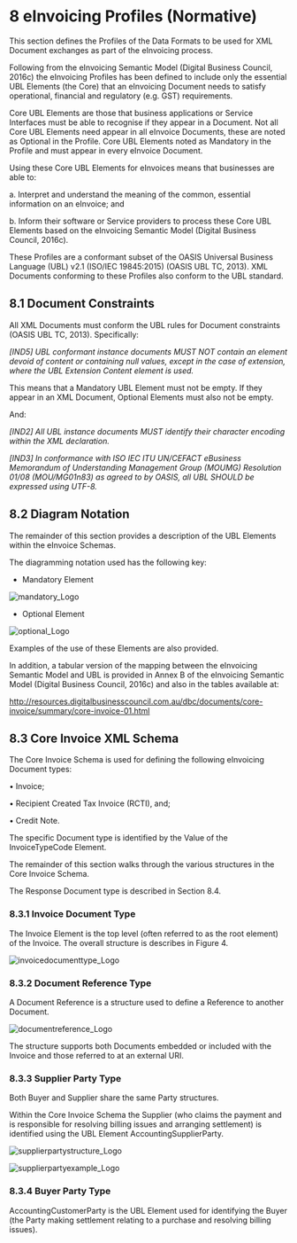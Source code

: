 # 8 eInvoicing Profiles (Normative) 

This section defines the Profiles of the Data Formats to be used for XML Document exchanges as part of the eInvoicing process. 

Following from the eInvoicing Semantic Model (Digital Business Council, 2016c) the eInvoicing Profiles has been defined to include only the essential UBL Elements (the Core) that an eInvoicing Document needs to satisfy operational, financial and regulatory (e.g. GST) requirements. 

Core UBL Elements are those that business applications or Service Interfaces must be able to recognise if they appear in a Document. Not all Core UBL Elements need appear in all eInvoice Documents, these are noted as Optional in the Profile. Core UBL Elements noted as Mandatory in the Profile and must appear in every eInvoice Document. 

Using these Core UBL Elements for eInvoices means that businesses are able to: 

  a. Interpret and understand the meaning of the common, essential information on an eInvoice; and 

  b. Inform their software or Service providers to process these Core UBL Elements based on the eInvoicing Semantic Model (Digital Business Council, 2016c). 
  
These Profiles are a conformant subset of the OASIS Universal Business Language (UBL) v2.1 (ISO/IEC 19845:2015) (OASIS UBL TC, 2013). XML Documents conforming to these Profiles also conform to the UBL standard. 

## 8.1 Document Constraints 

All XML Documents must conform the UBL rules for Document constraints (OASIS UBL TC, 2013). Specifically: 

*[IND5] UBL conformant instance documents MUST NOT contain an element devoid of content or containing null values, except in the case of extension, where the UBL Extension Content element is used.*

This means that a Mandatory UBL Element must not be empty. If they appear in an XML Document, Optional Elements must also not be empty. 

And: 

*[IND2] All UBL instance documents MUST identify their character encoding within the XML declaration.*

*[IND3] In conformance with ISO IEC ITU UN/CEFACT eBusiness Memorandum of Understanding Management Group (MOUMG) Resolution 01/08 (MOU/MG01n83) as agreed to by OASIS, all UBL SHOULD be expressed using UTF-8.*


## 8.2 Diagram Notation 

The remainder of this section provides a description of the UBL Elements within the eInvoice Schemas. 

The diagramming notation used has the following key: 

- Mandatory Element 

![mandatory_Logo](images/mandatory.PNG)

- Optional Element 

![optional_Logo](images/optional.PNG )

Examples of the use of these Elements are also provided. 

In addition, a tabular version of the mapping between the eInvoicing Semantic Model and UBL is provided in Annex B of the eInvoicing Semantic Model (Digital Business Council, 2016c) and also in the tables available at: 

http://resources.digitalbusinesscouncil.com.au/dbc/documents/core-invoice/summary/core-invoice-01.html 


## 8.3 Core Invoice XML Schema 

The Core Invoice Schema is used for defining the following eInvoicing Document types: 
  
  • Invoice; 
  
  • Recipient Created Tax Invoice (RCTI), and; 

  • Credit Note. 

The specific Document type is identified by the Value of the InvoiceTypeCode Element. 

The remainder of this section walks through the various structures in the Core Invoice Schema. 

The Response Document type is described in Section 8.4. 


### 8.3.1 Invoice Document Type 

The Invoice Element is the top level (often referred to as the root element) of the Invoice. The overall structure is describes in Figure 4. 

![invoicedocumenttype_Logo](images/invoice-document-type.PNG)


### 8.3.2 Document Reference Type 

A Document Reference is a structure used to define a Reference to another Document. 

![documentreference_Logo](images/document-reference-type.PNG)

The structure supports both Documents embedded or included with the Invoice and those referred to at an external URI. 


### 8.3.3 Supplier Party Type 

Both Buyer and Supplier share the same Party structures. 

Within the Core Invoice Schema the Supplier (who claims the payment and is responsible for resolving billing issues and arranging settlement) is identified using the UBL Element AccountingSupplierParty. 

![supplierpartystructure_Logo](images/supplier-party-structure.PNG)

![supplierpartyexample_Logo](images/supplier-part-eg.PNG)


### 8.3.4 Buyer Party Type 

AccountingCustomerParty is the UBL Element used for identifying the Buyer (the Party making settlement relating to a purchase and resolving billing issues). 
